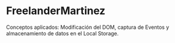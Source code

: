 # FreelanderMartinez

Conceptos aplicados:
Modificación del DOM, captura de Eventos y almacenamiento de datos en el Local Storage.

